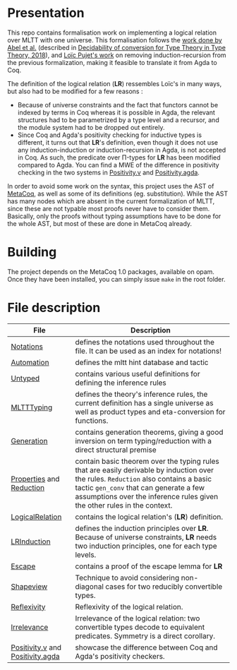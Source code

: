 Presentation
=======

This repo contains formalisation work on implementing a logical relation over MLTT with one universe.
This formalisation follows the [work done by Abel et al.]((https://github.com/mr-ohman/logrel-mltt/)) (described in [Decidability of conversion for Type Theory in Type Theory, 2018](https://dl.acm.org/doi/10.1145/3158111)), and [Loïc Pujet's work](https://github.com/loic-p/logrel-mltt) on removing induction-recursion from the previous formalization, making it feasible to translate it from Agda to Coq.

The definition of the logical relation (**LR**) ressembles Loïc's in many ways, but also had to be modified for a few reasons :
- Because of universe constraints and the fact that functors cannot be indexed by terms in Coq whereas it is possible in Agda, the relevant structures had to be parametrized by a type level and a recursor, and the module system had to be dropped out entirely.
- Since Coq and Agda's positivity checking for inductive types is different, it turns out that **LR**'s definition, even though it does not use any induction-induction or induction-recursion in Agda, is not accepted in Coq. As such, the predicate over Π-types for **LR** has been modified compared to Agda. You can find a MWE of the difference in positivity checking in the two systems in [Positivity.v] and [Positivity.agda].

In order to avoid some work on the syntax, this project uses the AST of [MetaCoq](https://metacoq.github.io), as well as some of its definitions (eg. substitution). While the AST has many nodes which are absent in the current formalization of MLTT, since these are not typable most proofs never have to consider them. Basically, only the proofs without typing assumptions have to be done for the whole AST, but most of these are done in MetaCoq already.

Building
===========

The project depends on the MetaCoq 1.0 packages, available on opam. Once they have been installed, you can simply issue `make` in the root folder.


File description
==========

| File | Description |
|---|----|
[Notations]  | defines the notations used throughout the file. It can be used as an index for notations!
[Automation] | defines the mltt hint database and tactic |
[Untyped] | contains various useful definitions for defining the inference rules |
[MLTTTyping] | defines the theory's inference rules, the current definition has a single universe as well as product types and eta-conversion for functions. |
[Generation] | contains generation theorems, giving a good inversion on term typing/reduction with a direct structural premise
[Properties] and [Reduction] | contain basic theorem over the typing rules that are easily derivable by induction over the rules. `Reduction` also contains a basic tactic `gen_conv` that can generate a few assumptions over the inference rules given the other rules in the context. |
[LogicalRelation] | contains the logical relation's (**LR**) definition. |
| [LRInduction] | defines the induction principles over **LR**. Because of universe constraints, **LR** needs two induction principles, one for each type levels. |
| [Escape] | contains a proof of the escape lemma for **LR** |
| [Shapeview] | Technique to avoid considering non-diagonal cases for two reducibly convertible types. |
[Reflexivity] | Reflexivity of the logical relation.
[Irrelevance] | Irrelevance of the logical relation: two convertible types decode to equivalent predicates. Symmetry is a direct corollary. |
| [Positivity.v] and [Positivity.agda] | showcase the difference between Coq and Agda's positivity checkers. |

[Notations]: ./theories/Notations.v
[Automation]: ./theories/Automation.v
[Untyped]: ./theories/Untyped.v
[MLTTTyping]: ./theories/MLTTTyping.v
[Properties]: ./theories/Properties.v
[Reduction]: ./theories/Reduction.v
[Generation]: ./theories/Generation.v
[LogicalRelation]: ./theories/LogicalRelation.v
[LRInduction]: ./theories/LRInduction.v
[Escape]: ./theories/Escape.v
[Reflexivity]: ./theories/Reflexivity.v
[Irrelevance]: ./theories/Irrelevance.v
[ShapeView]: ./theories/Shapeview.v
[Positivity.v]: ./theories/Positivity.v
[Positivity.agda]: ./theories/Positivity.agda